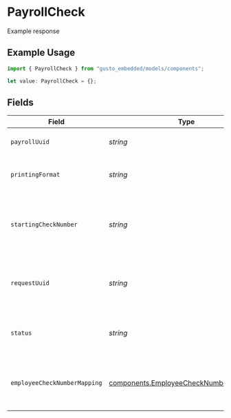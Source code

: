 # PayrollCheck

Example response

## Example Usage

```typescript
import { PayrollCheck } from "gusto_embedded/models/components";

let value: PayrollCheck = {};
```

## Fields

| Field                                                                                            | Type                                                                                             | Required                                                                                         | Description                                                                                      |
| ------------------------------------------------------------------------------------------------ | ------------------------------------------------------------------------------------------------ | ------------------------------------------------------------------------------------------------ | ------------------------------------------------------------------------------------------------ |
| `payrollUuid`                                                                                    | *string*                                                                                         | :heavy_minus_sign:                                                                               | A unique identifier of the payroll.                                                              |
| `printingFormat`                                                                                 | *string*                                                                                         | :heavy_minus_sign:                                                                               | The format the checks will be printed.                                                           |
| `startingCheckNumber`                                                                            | *string*                                                                                         | :heavy_minus_sign:                                                                               | The starting check number for the checks being printed.                                          |
| `requestUuid`                                                                                    | *string*                                                                                         | :heavy_minus_sign:                                                                               | A unique identifier of the Generated Document request                                            |
| `status`                                                                                         | *string*                                                                                         | :heavy_minus_sign:                                                                               | Current status of the Generated Document                                                         |
| `employeeCheckNumberMapping`                                                                     | [components.EmployeeCheckNumberMapping](../../models/components/employeechecknumbermapping.md)[] | :heavy_minus_sign:                                                                               | An array of mapping employee uuids to their check numbers                                        |